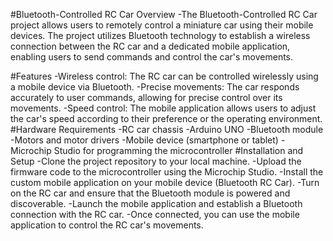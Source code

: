 #Bluetooth-Controlled RC Car
Overview
-The Bluetooth-Controlled RC Car project allows users to remotely control a miniature car using their mobile devices. The project utilizes Bluetooth technology to establish a wireless connection between the RC car and a dedicated mobile application, enabling users to send commands and control the car's movements.

#Features
-Wireless control: The RC car can be controlled wirelessly using a mobile device via Bluetooth.
-Precise movements: The car responds accurately to user commands, allowing for precise control over its movements.
-Speed control: The mobile application allows users to adjust the car's speed according to their preference or the operating environment.
#Hardware Requirements
-RC car chassis
-Arduino UNO
-Bluetooth module
-Motors and motor drivers
-Mobile device (smartphone or tablet)
-Microchip Studio for programming the microcontroller
#Installation and Setup
-Clone the project repository to your local machine.
-Upload the firmware code to the microcontroller using the Microchip Studio.
-Install the custom mobile application on your mobile device (Bluetooth RC Car).
-Turn on the RC car and ensure that the Bluetooth module is powered and discoverable.
-Launch the mobile application and establish a Bluetooth connection with the RC car.
-Once connected, you can use the mobile application to control the RC car's movements.
